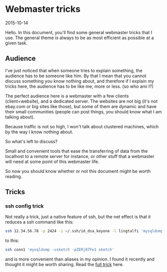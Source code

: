 Webmaster tricks
=======================
2015-10-14





Hello.
In this document, you'll find some general webmaster tricks that I use.
The general theme is always to be as most efficient as possible at a given task.



Audience
---------------

I've just noticed that when someone tries to explain something, the audience has to be someone like him.
By that I mean that you cannot discuss something you know nothing about, and therefore if I explain my tricks here,
the audience has to be like me, more or less.
(so who ami I?)


The perfect audience here is a webmaster with a few clients (client=website), and a dedicated server.
The websites are not big (it's not ebay.com or big sites like those),
but some of them are dynamic and have their small communities (people can post things, you should know what 
I am talking about).

Because traffic is not so high, I won't talk about clustered machines, which by the way I know nothing about.

So what's left to discuss?

Small and convenient tools that ease the transferring of data from the localhost to a remote server for instance,
or other stuff that a webmaster will need at some point of this webmaster life.

So now you should know whether or not this document might be worth reading.




Tricks
-----------

### ssh config trick 

Not really a trick, just a native feature of ssh, but the net effect is that it reduces a ssh command like this:
    
```bash
ssh 12.34.56.78 -p 2424 -i ~/.ssh/id_dsa_keyone -l lingtalfi 'mysqldump -usketch -pZERj07Fe1 sketch'
```
    
    
to this:


```bash
ssh conn1 'mysqldump -usketch -pZERj07Fe1 sketch'
```

and is more convenient than aliases in my opinion.
I found it recently and thought it might be worth sharing.
Read the [full trick](https://github.com/lingtalfi/webmaster-tricks/blob/master/tricks/ssh-config.md)
here.
    
    
